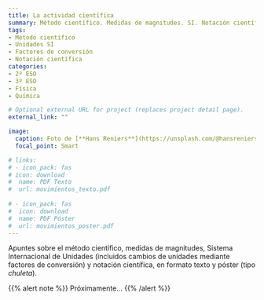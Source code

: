 ```yaml
---
title: La actividad científica
summary: Método científico. Medidas de magnitudes. SI. Notación científica.
tags:
- Método científico
- Unidades SI
- Factores de conversión
- Notación científica
categories:
- 2º ESO
- 3º ESO
- Física
- Química

# Optional external URL for project (replaces project detail page).
external_link: ""

image:
  caption: Foto de [**Hans Reniers**](https://unsplash.com/@hansreniers) en [Unsplash](https://unsplash.com)
  focal_point: Smart

# links:
# - icon_pack: fas
# icon: download
#  name: PDF Texto
#  url: movimientos_texto.pdf
  
# - icon_pack: fas
#  icon: download
#  name: PDF Póster
#  url: movimientos_poster.pdf  
---
```


Apuntes sobre el método científico, medidas de magnitudes, Sistema Internacional de Unidades (incluidos cambios de unidades mediante factores de conversión) y notación científica, en formato texto y póster (tipo _chuleta_).

{{% alert note %}}
Próximamente...
{{% /alert %}}